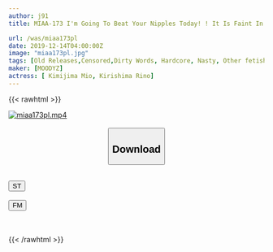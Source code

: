 ```yaml
---
author: j91
title: MIAA-173 I'm Going To Beat Your Nipples Today! ! It Is Faint In The Slut Blame! Stop! Always Guon Intercourse Kimishima Mio Kirishima Rino

url: /was/miaa173pl
date: 2019-12-14T04:00:00Z
image: "miaa173pl.jpg"
tags: [Old Releases,Censored,Dirty Words, Hardcore, Nasty, Other fetish, Slut, Submissive Men ]
maker: [MOODYZ]
actress: [ Kimijima Mio, Kirishima Rino]
---
```



{{< rawhtml >}}

<div class="video" data-videoid="pjwXM0vKkOIrMZL">
    <a href="javascript:;">
        <img src="/was/miaa173pl/miaa173pl.jpg" width="WIDTH" height="HEIGHT" alt="miaa173pl.mp4" loading="lazy">
    </a>
</div>

<script type="text/javascript" src="https://j91.asia/asset/on-demand-st.js"></script>

<br>
  <link rel="stylesheet" href="https://j91.asia/asset/bs5.css">
  
  <center>
  <button class="btn btn-primary" type="button" data-bs-toggle="collapse" data-bs-target=".multi-collapse" aria-expanded="false" aria-controls="multiCollapseExample1 multiCollapseExample2"><h2>Download</h2></button></center>
</p>
<div class="row">
  <div class="col">
    <div class="collapse multi-collapse" id="multiCollapseExample1">
      <div class="card card-body">
	      	      <br>
<div class="buttons">  
<a href="https://streamtape.to/v/pjwXM0vKkOIrMZL" target="_blank"><button class="btn-hover color-3"><i class="fa fa-download"></i> ST</button></a></div>
    </div>
  </div>
</div>
  <div class="col">
    <div class="collapse multi-collapse" id="multiCollapseExample2">
      <div class="card card-body">
	      <br>
<div class="buttons">
    <a href="https://filemoon.sx/d/25jwzq2vfn8c" target="_blank"><button class="btn-hover color-8"><i class="fa fa-download"></i> FM</button></a></div>
<br><br>
      </div>
    </div>
  </div>
</div>

{{< /rawhtml >}}